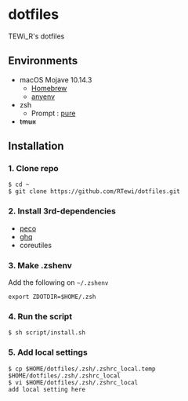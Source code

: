 # dotfiles

TEWi_R's dotfiles

## Environments

- macOS Mojave 10.14.3 
  - [Homebrew](https://brew.sh)
  - [anyenv](https://github.com/riywo/anyenv)
- zsh
  - Prompt : [pure](https://github.com/sindresorhus/pure)
- ~~tmux~~


## Installation

### 1. Clone repo

``` shell
$ cd ~
$ git clone https://github.com/RTewi/dotfiles.git
```

### 2. Install 3rd-dependencies

- [peco](https://github.com/peco/peco)
- [ghq](https://github.com/motemen/ghq)
- coreutiles

### 3. Make .zshenv

Add the following on `~/.zshenv`

``` shell
export ZDOTDIR=$HOME/.zsh
```

### 4. Run the script

``` shell
$ sh script/install.sh
```

### 5. Add local settings

``` shell
$ cp $HOME/dotfiles/.zsh/.zshrc_local.temp $HOME/dotfiles/.zsh/.zshrc_local
$ vi $HOME/dotfiles/.zsh/.zshrc_local
add local setting here
```
